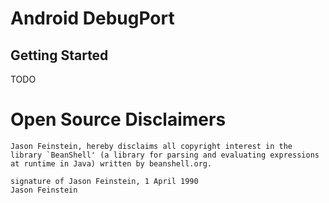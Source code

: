 # Android DebugPort

## Getting Started

TODO

# Open Source Disclaimers

    Jason Feinstein, hereby disclaims all copyright interest in the library `BeanShell' (a library for parsing and evaluating expressions at runtime in Java) written by beanshell.org.

    signature of Jason Feinstein, 1 April 1990
    Jason Feinstein